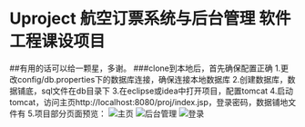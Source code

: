 # Uproject 航空订票系统与后台管理 软件工程课设项目
##有用的话可以给一颗星，多谢。
###clone到本地后，首先确保配置正确
1.更改config/db.properties下的数据库连接，确保连接本地数据库
2.创建数据库，数据铺底，sql文件在db目录下
3.在eclipse或idea中打开项目，配置tomcat
4.启动tomcat，访问主页http://localhost:8080/proj/index.jsp，登录密码，数据铺地文件有
5.项目部分页面预览：
 ![主页](https://github.com/lingfenghu/uni_project_java/raw/2.png)
 ![后台管理](https://github.com/lingfenghu/uni_project_java/raw/4.png)
 ![登录](https://github.com/lingfenghu/uni_project_java/raw/3.png)
